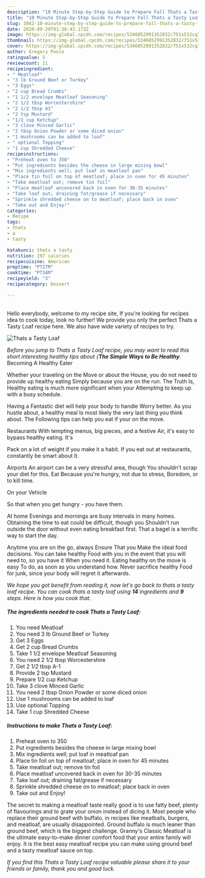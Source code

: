 ```yaml
---
description: "10 Minute Step-by-Step Guide to Prepare Fall Thats a Tasty Loaf"
title: "10 Minute Step-by-Step Guide to Prepare Fall Thats a Tasty Loaf"
slug: 3042-10-minute-step-by-step-guide-to-prepare-fall-thats-a-tasty-loaf
date: 2020-09-29T01:38:43.173Z
image: https://img-global.cpcdn.com/recipes/5346052991352832/751x532cq70/thats-a-tasty-loaf-recipe-main-photo.jpg
thumbnail: https://img-global.cpcdn.com/recipes/5346052991352832/751x532cq70/thats-a-tasty-loaf-recipe-main-photo.jpg
cover: https://img-global.cpcdn.com/recipes/5346052991352832/751x532cq70/thats-a-tasty-loaf-recipe-main-photo.jpg
author: Gregory Poole
ratingvalue: 5
reviewcount: 11
recipeingredient:
- " Meatloaf"
- "3 lb Ground Beef or Turkey"
- "3 Eggs"
- "2 cup Bread Crumbs"
- "1 1/2 envelope Meatloaf Seasoning"
- "2 1/2 tbsp Worcestershire"
- "2 1/2 tbsp A1"
- "2 tsp Mustard"
- "1/2 cup Ketchup"
- "3 clove Minced Garlic"
- "2 tbsp Onion Powder or some diced onion"
- "1 mushrooms can be added to loaf"
- " optional Topping"
- "1 cup Shredded Cheese"
recipeinstructions:
- "Preheat oven to 350"
- "Put ingredients besides the cheese in large mixing bowl"
- "Mix ingredients well; put loaf in meatloaf pan"
- "Place tin foil on top of meatloaf; place in oven for 45 minutes"
- "Take meatloaf out; remove tin foil"
- "Place meatloaf uncovered back in oven for 30-35 minutes"
- "Take loaf out; draining fat/grease if necessary"
- "Sprinkle shredded cheese on to meatloaf; place back in oven"
- "Take out and Enjoy!"
categories:
- Recipe
tags:
- thats
- a
- tasty

katakunci: thats a tasty 
nutrition: 197 calories
recipecuisine: American
preptime: "PT27M"
cooktime: "PT34M"
recipeyield: "3"
recipecategory: Dessert

---
```

<br>
Hello everybody, welcome to my recipe site, If you're looking for recipes idea to cook today, look no further! We provide you only the perfect Thats a Tasty Loaf recipe here. We also have wide variety of recipes to try.
<br>


![Thats a Tasty Loaf](https://img-global.cpcdn.com/recipes/5346052991352832/751x532cq70/thats-a-tasty-loaf-recipe-main-photo.jpg)

<i>Before you jump to Thats a Tasty Loaf recipe, you may want to read this short interesting healthy tips about {<strong>The Simple Ways to Be Healthy</strong>.</i>
Becoming A Healthy Eater

Whether your traveling on the Move or about the
House, you do not need to provide up healthy eating
Simply because you are on the run. The Truth Is,
Healthy eating is much more significant when your
Attempting to keep up with a busy schedule.

Having a Fantastic diet will help your body to handle
Worry better. As you hustle about, a healthy meal
Is most likely the very last thing you think about. The
Following tips can help you eat if your on the move.

Restaurants
With tempting menus, big pieces, and a festive
Air, it's easy to bypass healthy eating. It's

Pack on a lot of weight if you make it a habit.
If you eat out at restaurants, constantly be smart
about it.

Airports
An airport can be a very stressful area, though 
You shouldn't scrap your diet for this. Eat
Because you're hungry, not due to stress,
Boredom, or to kill time.

On your Vehicle 

So that when you get hungry - you have them.

At home
Evenings and mornings are busy intervals in many homes.
Obtaining the time to eat could be difficult, though you
Shouldn't run outside the door without even eating breakfast
first. 
That a bagel is a terrific way to start the day.

Anytime you are on the go, always Ensure That you
Make the ideal food decisions. You can take healthy
Food with you in the event that you will need to, so you have it
When you need it. Eating healthy on the move is easy
To do, as soon as you understand how. Never sacrifice healthy
Food for junk, since your body will regret it afterwards.


<i>We hope you got benefit from reading it, now let's go back to thats a tasty loaf recipe. You can cook thats a tasty loaf using <strong>14</strong> ingredients and <strong>9</strong> steps. Here is how you cook that.
</i>

##### The ingredients needed to cook Thats a Tasty Loaf:

1. You need  Meatloaf
1. You need 3 lb Ground Beef or Turkey
1. Get 3 Eggs
1. Get 2 cup Bread Crumbs
1. Take 1 1/2 envelope Meatloaf Seasoning
1. You need 2 1/2 tbsp Worcestershire
1. Get 2 1/2 tbsp A-1
1. Provide 2 tsp Mustard
1. Prepare 1/2 cup Ketchup
1. Take 3 clove Minced Garlic
1. You need 2 tbsp Onion Powder or some diced onion
1. Use 1 mushrooms can be added to loaf
1. Use  optional Topping
1. Take 1 cup Shredded Cheese


##### Instructions to make Thats a Tasty Loaf:

1. Preheat oven to 350
1. Put ingredients besides the cheese in large mixing bowl
1. Mix ingredients well; put loaf in meatloaf pan
1. Place tin foil on top of meatloaf; place in oven for 45 minutes
1. Take meatloaf out; remove tin foil
1. Place meatloaf uncovered back in oven for 30-35 minutes
1. Take loaf out; draining fat/grease if necessary
1. Sprinkle shredded cheese on to meatloaf; place back in oven
1. Take out and Enjoy!


The secret to making a meatloaf taste really good is to use fatty beef, plenty of flavourings and to grate your onion instead of dicing it. Most people who replace their ground beef with buffalo, in recipes like meatballs, burgers, and meatloaf, are usually disappointed. Ground buffalo is much leaner than ground beef, which is the biggest challenge. Granny&#39;s Classic Meatloaf is the ultimate easy-to-make dinner comfort food that your entire family will enjoy. It is the best easy meatloaf recipe you can make using ground beef and a tasty meatloaf sauce on top. 

<i>If you find this Thats a Tasty Loaf recipe valuable please share it to your friends or family, thank you and good luck.</i>
